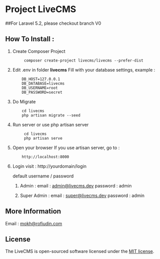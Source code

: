 # Project LiveCMS

##For Laravel 5.2, please checkout branch V0

## How To Install :

1. Create Composer Project
    ````
         composer create-project livecms/livecms --prefer-dist
    ````

2. Edit .env in folder **livecms**
    Fill with your database settings, example :
    ````    
        DB_HOST=127.0.0.1
        DB_DATABASE=livecms
        DB_USERNAME=root
        DB_PASSWORD=secret
    ````

3. Do Migrate
    ````
        cd livecms 
        php artisan migrate --seed
    ````
4. Run server or use php artisan server
    ````
         cd livecms 
         php artisan serve
    ````

5. Open your browser
    If you use artisan server, go to :
    ````
        http://localhost:8000
    ````

6. Login
    visit : http://yourdomain/login

    default username / password 
    
    1. Admin :
        email : admin@livecms.dev
        password : admin

    2. Super Admin :
        email : super@livecms.dev
        password : admin


## More Information
Email : mokh@rofiudin.com

## License

The LiveCMS is open-sourced software licensed under the [MIT license](http://opensource.org/licenses/MIT).
